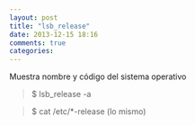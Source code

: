 ```yaml
---
layout: post
title: "lsb_release"
date: 2013-12-15 18:16
comments: true
categories: 
---
```

Muestra nombre y código del sistema operativo

>$ lsb_release -a

>$ cat /etc/*-release (lo mismo)

